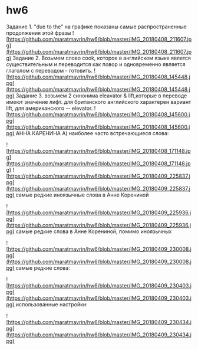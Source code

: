 # hw6
Задание 1. "due to the" на графике показаны самые распространенные продолжения этой фразы
![https://github.com/maratmavrin/hw6/blob/master/IMG_20180408_211607.jpg](https://github.com/maratmavrin/hw6/blob/master/IMG_20180408_211607.jpg)
Задание 2. Возьмем слово cook, которое в английском языке явлется существительным и переводится как повор и одновременно является глаголом с переводом - готовить.
![https://github.com/maratmavrin/hw6/blob/master/IMG_20180408_145448.jpg](https://github.com/maratmavrin/hw6/blob/master/IMG_20180408_145448.jpg)
Задание 3. возьмем 2 синонима eleavator & lift,которые в переводе имеют значение лифт. для британского английского характерен вариант lift, для американского -- elevator.
![https://github.com/maratmavrin/hw6/blob/master/IMG_20180408_145600.jpg](https://github.com/maratmavrin/hw6/blob/master/IMG_20180408_145600.jpg)
АННА КАРЕНИНА
А) наиболее часто встречающиеся слова:


![https://github.com/maratmavrin/hw6/blob/master/IMG_20180408_171148.jpg](https://github.com/maratmavrin/hw6/blob/master/IMG_20180408_171148.jpg)
![https://github.com/maratmavrin/hw6/blob/master/IMG_20180409_225837.jpg](https://github.com/maratmavrin/hw6/blob/master/IMG_20180409_225837.jpg)
самые редкие иноязычные слова в Анне Корениной 


![https://github.com/maratmavrin/hw6/blob/master/IMG_20180409_225936.jpg](https://github.com/maratmavrin/hw6/blob/master/IMG_20180409_225936.jpg)
самые редкие слова в Анне Корениной, помимо иноязычных 


![https://github.com/maratmavrin/hw6/blob/master/IMG_20180409_230008.jpg](https://github.com/maratmavrin/hw6/blob/master/IMG_20180409_230008.jpg)
самые редкие слова:


![https://github.com/maratmavrin/hw6/blob/master/IMG_20180409_230403.jpg](https://github.com/maratmavrin/hw6/blob/master/IMG_20180409_230403.jpg)
использованные настройки:

![https://github.com/maratmavrin/hw6/blob/master/IMG_20180409_230434.jpg](https://github.com/maratmavrin/hw6/blob/master/IMG_20180409_230434.jpg)
